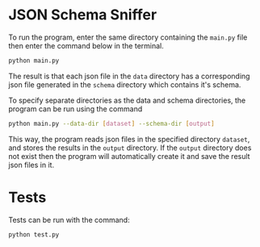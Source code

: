 # JSON Schema Sniffer
To run the program, enter the same directory containing the `main.py` file then enter the command below in the terminal.
```bash
python main.py
```


The result is that each json file in the `data` directory has a corresponding json file generated in the `schema` directory which contains it's schema.

To specify separate directories as the data and schema directories, the program can be run using the command
```bash
python main.py --data-dir [dataset] --schema-dir [output]
```
This way, the program reads json files in the specified directory `dataset`, and stores the results in the `output` directory. If the `output` directory does not exist then the program will automatically create it and save the result json files in it.

# Tests
Tests can be run with the command:
```bash
python test.py
```

